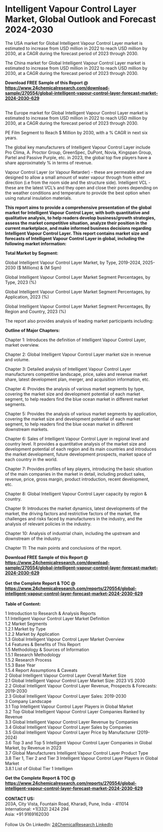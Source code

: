 <h1>Intelligent Vapour Control Layer Market, Global Outlook and Forecast 2024-2030</h1><p>The USA market for Global Intelligent Vapour Control Layer market is estimated to increase from USD million in 2022 to reach USD million by 2030, at a CAGR during the forecast period of 2023 through 2030.</p><p>
</p><p>The China market for Global Intelligent Vapour Control Layer market is estimated to increase from USD million in 2022 to reach USD million by 2030, at a CAGR during the forecast period of 2023 through 2030.</p><div><b>Download FREE Sample of this Report @ 
            <a href="https://www.24chemicalresearch.com/download-sample/270554/global-intelligent-vapour-control-layer-forecast-market-2024-2030-629">
            https://www.24chemicalresearch.com/download-sample/270554/global-intelligent-vapour-control-layer-forecast-market-2024-2030-629</a></b></div><br><p>
</p><p>The Europe market for Global Intelligent Vapour Control Layer market is estimated to increase from USD million in 2022 to reach USD million by 2030, at a CAGR during the forecast period of 2023 through 2030.</p><p>
PE Film Segment to Reach $ Million by 2030, with a % CAGR in next six years.</p><p>
The global key manufacturers of Intelligent Vapour Control Layer include Pro Clima, A. Proctor Group, GreenSpec, DuPont, Novia, Kingspan Group, Partel and Passive Purple, etc. in 2023, the global top five players have a share approximately % in terms of revenue.</p><p>
Vapour Control Layer (or Vapour Retarder) - these are permeable and are designed to allow a small amount of water vapour through from either direction (i.e from the room side and the structure side). Intelligent VCL - these are the latest VCL’s and they open and close their pores depending on the weather conditions and temperature to provide the best option when using natural insulation materials.</p><p>
<strong>This report aims to provide a comprehensive presentation of the global market for Intelligent Vapour Control Layer, with both quantitative and qualitative analysis, to help readers develop business/growth strategies, assess the market competitive situation, analyze their position in the current marketplace, and make informed business decisions regarding Intelligent Vapour Control Layer. This report contains market size and forecasts of Intelligent Vapour Control Layer in global, including the following market information:</strong></p><p>
</p><p>
<strong>Total Market by Segment:</strong></p><p>
Global Intelligent Vapour Control Layer Market, by Type, 2019-2024, 2025-2030 ($ Millions) &amp; (M Sqm)</p><p>
Global Intelligent Vapour Control Layer Market Segment Percentages, by Type, 2023 (%)</p><p>
</p><p>
Global Intelligent Vapour Control Layer Market Segment Percentages, by Application, 2023 (%)</p><p>
</p><p>
Global Intelligent Vapour Control Layer Market Segment Percentages, By Region and Country, 2023 (%)</p><p>
</p><p>
The report also provides analysis of leading market participants including:</p><p>
</p><p>
</p><p>
</p><p><strong>Outline of Major Chapters:</strong></p><p>
</p><p>Chapter 1: Introduces the definition of Intelligent Vapour Control Layer, market overview.</p><p>
Chapter 2: Global Intelligent Vapour Control Layer market size in revenue and volume.</p><p>
Chapter 3: Detailed analysis of Intelligent Vapour Control Layer manufacturers competitive landscape, price, sales and revenue market share, latest development plan, merger, and acquisition information, etc.</p><p>
Chapter 4: Provides the analysis of various market segments by type, covering the market size and development potential of each market segment, to help readers find the blue ocean market in different market segments.</p><p>
Chapter 5: Provides the analysis of various market segments by application, covering the market size and development potential of each market segment, to help readers find the blue ocean market in different downstream markets.</p><p>
Chapter 6: Sales of Intelligent Vapour Control Layer in regional level and country level. It provides a quantitative analysis of the market size and development potential of each region and its main countries and introduces the market development, future development prospects, market space of each country in the world.</p><p>
Chapter 7: Provides profiles of key players, introducing the basic situation of the main companies in the market in detail, including product sales, revenue, price, gross margin, product introduction, recent development, etc.</p><p>
Chapter 8: Global Intelligent Vapour Control Layer capacity by region &amp; country.</p><p>
Chapter 9: Introduces the market dynamics, latest developments of the market, the driving factors and restrictive factors of the market, the challenges and risks faced by manufacturers in the industry, and the analysis of relevant policies in the industry.</p><p>
Chapter 10: Analysis of industrial chain, including the upstream and downstream of the industry.</p><p>
Chapter 11: The main points and conclusions of the report.</p><div><b>Download FREE Sample of this Report @ 
            <a href="https://www.24chemicalresearch.com/download-sample/270554/global-intelligent-vapour-control-layer-forecast-market-2024-2030-629">
            https://www.24chemicalresearch.com/download-sample/270554/global-intelligent-vapour-control-layer-forecast-market-2024-2030-629</a></b></div><br><div><b>Get the Complete Report & TOC @ 
            <a href="https://www.24chemicalresearch.com/reports/270554/global-intelligent-vapour-control-layer-forecast-market-2024-2030-629">
            https://www.24chemicalresearch.com/reports/270554/global-intelligent-vapour-control-layer-forecast-market-2024-2030-629</a></b></div><br>
            <b>Table of Content:</b><p>1 Introduction to Research & Analysis Reports<br />
    1.1 Intelligent Vapour Control Layer Market Definition<br />
    1.2 Market Segments<br />
        1.2.1 Market by Type<br />
        1.2.2 Market by Application<br />
    1.3 Global Intelligent Vapour Control Layer Market Overview<br />
    1.4 Features & Benefits of This Report<br />
    1.5 Methodology & Sources of Information<br />
        1.5.1 Research Methodology<br />
        1.5.2 Research Process<br />
        1.5.3 Base Year<br />
        1.5.4 Report Assumptions & Caveats<br />
2 Global Intelligent Vapour Control Layer Overall Market Size<br />
    2.1 Global Intelligent Vapour Control Layer Market Size: 2023 VS 2030<br />
    2.2 Global Intelligent Vapour Control Layer Revenue, Prospects & Forecasts: 2019-2030<br />
    2.3 Global Intelligent Vapour Control Layer Sales: 2019-2030<br />
3 Company Landscape<br />
    3.1 Top Intelligent Vapour Control Layer Players in Global Market<br />
    3.2 Top Global Intelligent Vapour Control Layer Companies Ranked by Revenue<br />
    3.3 Global Intelligent Vapour Control Layer Revenue by Companies<br />
    3.4 Global Intelligent Vapour Control Layer Sales by Companies<br />
    3.5 Global Intelligent Vapour Control Layer Price by Manufacturer (2019-2024)<br />
    3.6 Top 3 and Top 5 Intelligent Vapour Control Layer Companies in Global Market, by Revenue in 2023<br />
    3.7 Global Manufacturers Intelligent Vapour Control Layer Product Type<br />
    3.8 Tier 1, Tier 2 and Tier 3 Intelligent Vapour Control Layer Players in Global Market<br />
        3.8.1 List of Global Tier 1 Intelligen</p><div><b>Get the Complete Report & TOC @ 
            <a href="https://www.24chemicalresearch.com/reports/270554/global-intelligent-vapour-control-layer-forecast-market-2024-2030-629">
            https://www.24chemicalresearch.com/reports/270554/global-intelligent-vapour-control-layer-forecast-market-2024-2030-629</a></b></div><br><b>CONTACT US:</b><br>
            203A, City Vista, Fountain Road, Kharadi, Pune, India - 411014<br>
            International: +1(332) 2424 294<br>
            Asia: +91 9169162030 <br><br>
            Follow Us On LinkedIn: <a href="https://www.linkedin.com/company/24chemicalresearch/">24ChemicalResearch LinkedIn</a>